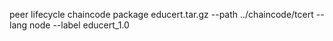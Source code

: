 peer lifecycle chaincode package educert.tar.gz --path ../chaincode/tcert --lang node --label educert_1.0
